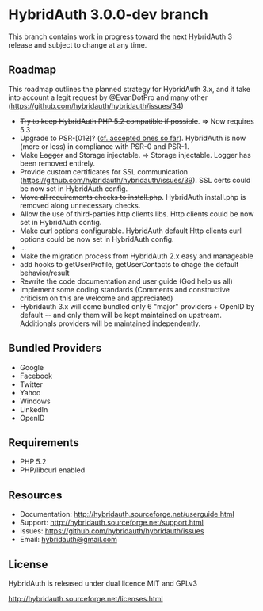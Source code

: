 # HybridAuth 3.0.0-dev branch

This branch contains work in progress toward the next HybridAuth 3 release and subject to change at any time.

Roadmap
-------
This roadmap outlines the planned strategy for HybridAuth 3.x, and it take into account a legit request by @EvanDotPro and many other (https://github.com/hybridauth/hybridauth/issues/34) 

* <del>Try to keep HybridAuth PHP 5.2 compatible if possible</del>. => Now requires 5.3 
* Upgrade to PSR-[01<del>2</del>]? ([cf. accepted ones so far](https://github.com/php-fig/fig-standards/tree/master/accepted)). HybridAuth is now (more or less) in compliance with PSR-0 and PSR-1.
* Make <del>Logger</del> and Storage injectable. => Storage injectable. Logger has been removed entirely.
* Provide custom certificates for SSL communication (https://github.com/hybridauth/hybridauth/issues/39). SSL certs could be now set in HybridAuth config.
* <del>Move all requirements checks to install.php</del>. HybridAuth install.php is removed along unnecessary checks. 
* Allow the use of third-parties http clients libs. Http clients could be now set in HybridAuth config.
* Make curl options configurable. HybridAuth default Http clients curl options could be now set in HybridAuth config.
* ...
* Make the migration process from HybridAuth 2.x easy and manageable
* add hooks to getUserProfile, getUserContacts to chage the default behavior/result
* Rewrite the code documentation and user guide (God help us all)
* Implement some coding standards (Comments and constructive criticism on this are welcome and appreciated) 
* Hybridauth 3.x will come bundled only 6 "major" providers + OpenID by default -- and only them will be kept maintained on upstream. Additionals providers will be maintained independently.

Bundled Providers
-----------------
* Google
* Facebook
* Twitter
* Yahoo
* Windows
* LinkedIn
* OpenID

Requirements
------------
* PHP 5.2
* PHP/libcurl enabled

Resources
---------
* Documentation: http://hybridauth.sourceforge.net/userguide.html
* Support: http://hybridauth.sourceforge.net/support.html
* Issues: https://github.com/hybridauth/hybridauth/issues
* Email: hybridauth@gmail.com

License
-------
HybridAuth is released under dual licence MIT and GPLv3

http://hybridauth.sourceforge.net/licenses.html
